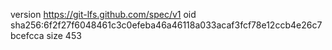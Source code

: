 version https://git-lfs.github.com/spec/v1
oid sha256:6f2f27f6048461c3c0efeba46a46118a033acaf3fcf78e12ccb4e26c7bcefcca
size 453
